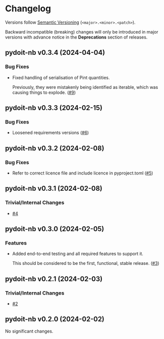 # Changelog

Versions follow [Semantic Versioning](https://semver.org/) (`<major>.<minor>.<patch>`).

Backward incompatible (breaking) changes will only be introduced in major versions
with advance notice in the **Deprecations** section of releases.


<!--
You should *NOT* be adding new changelog entries to this file, this
file is managed by towncrier. See changelog/README.md.

You *may* edit previous changelogs to fix problems like typo corrections or such.
To add a new changelog entry, please see
https://pip.pypa.io/en/latest/development/contributing/#news-entries,
noting that we use the `changelog` directory instead of news, md instead
of rst and use slightly different categories.
-->

<!-- towncrier release notes start -->

## pydoit-nb v0.3.4 (2024-04-04)


### Bug Fixes

- Fixed handling of serialisation of Pint quantities.

  Previously, they were mistakenly being identified as iterable,
  which was causing things to explode. ([#9](https://github.com/climate-resource/pydoit-nb/pulls/9))


## pydoit-nb v0.3.3 (2024-02-15)


### Bug Fixes

- Loosened requirements versions ([#6](https://github.com/climate-resource/pydoit-nb/pulls/6))


## pydoit-nb v0.3.2 (2024-02-08)


### Bug Fixes

- Refer to correct licence file and include licence in pyproject.toml ([#5](https://github.com/climate-resource/pydoit-nb/pulls/5))


## pydoit-nb v0.3.1 (2024-02-08)


### Trivial/Internal Changes

- [#4](https://github.com/climate-resource/pydoit-nb/pulls/4)


## pydoit-nb v0.3.0 (2024-02-05)


### Features

- Added end-to-end testing and all required features to support it.

  This should be considered to be the first, functional, stable release. ([#3](https://github.com/climate-resource/pydoit-nb/pulls/3))


## pydoit-nb v0.2.1 (2024-02-03)


### Trivial/Internal Changes

- [#2](https://github.com/climate-resource/pydoit-nb/pulls/2)


## pydoit-nb v0.2.0 (2024-02-02)


No significant changes.

